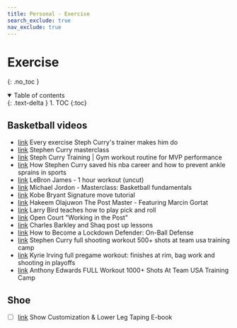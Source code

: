 ```yaml
---
title: Personal - Exercise
search_exclude: true
nav_exclude: true
---
```


<!-- prettier-ignore-start -->
# Exercise
{: .no_toc }

<details open markdown="block">
  <summary>
    Table of contents
  </summary>
  {: .text-delta }
1. TOC
{:toc}
</details>

<!-- prettier-ignore-end -->

## Basketball videos

-   [link](https://www.youtube.com/watch?v=M0FwbaLVHpg) Every exercise Steph Curry's trainer makes him do
-   [link](https://www.masterclass.com/classes/stephen-curry-teaches-shooting-ball-handling-and-scoring) Stephen Curry masterclass
-   [link](https://www.youtube.com/watch?v=jMLN59-yirc) Steph Curry Training | Gym workout routine for MVP performance
-   [link](https://www.youtube.com/watch?v=XfcDvHI7bjA) How Stephen Curry saved his nba career and how to prevent ankle sprains in sports
-   [link](https://www.youtube.com/watch?v=wQWmRIHavC8) LeBron James - 1 hour workout (uncut)
-   [link](https://www.youtube.com/watch?v=ZKZtzwinLFw) Michael Jordon - Masterclass: Basketball fundamentals
-   [link](https://www.youtube.com/watch?v=3ejXZDVoraE) Kobe Bryant Signature move tutorial
-   [link](https://www.youtube.com/watch?v=UVEJzgwGA3c) Hakeem Olajuwon The Post Master - Featuring Marcin Gortat
-   [link](https://www.youtube.com/watch?v=z_Qi8NSpkpw) Larry Bird teaches how to play pick and roll
-   [link](https://www.youtube.com/watch?v=_g5uOHY-wyw) Open Court "Working in the Post"
-   [link](https://www.youtube.com/watch?v=BcJwYoDy54I) Charles Barkley and Shaq post up lessons
-   [link](https://www.youtube.com/watch?v=5vPIPB0_iP0) How to Become a Lockdown Defender: On-Ball Defense
-   [link](https://www.youtube.com/watch?v=kQ8bBtxZ1XQ) Stephen Curry full shooting workout 500+ shots at team usa training camp
-   [link](https://www.youtube.com/watch?v=RboJ6Li7zZI) Kyrie Irving full pregame workout: finishes at rim, bag work and shooting in playoffs
-   [link](https://www.youtube.com/watch?v=Mx4H3OWD0KM) Anthony Edwards FULL Workout 1000+ Shots At Team USA Training Camp

## Shoe

-   [ ] [link](https://www.footdoctorzach.com/customization) Show Customization & Lower Leg Taping E-book
